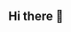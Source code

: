 ## Hi there 👋

<!--
**hannahlee-cs/hannahlee-cs** is a ✨ _special_ ✨ repository because its `README.md` (this file) appears on your GitHub profile.

Here are some ideas to get you started:

- 🔭 I’m currently working on ECLAIR's Autonomous Car Project
- 🌱 I’m currently learning JavaScript, HTML, FLASK, NEAT
- 👯 I’m looking to collaborate on Machine Learning Projects
- 💬 Ask me about Java, C, or Python
- 📫 How to reach me: hannahgabriellelee@gmail.com
- 😄 Pronouns: she/her
- ⚡ Fun fact: I (kinda) speak Japanese! 私のページを見てくれてありがとう！
-->
